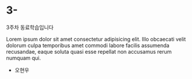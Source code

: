 # 3-

3주차 동료학습입니다

Lorem ipsum dolor sit amet consectetur adipisicing elit. Illo obcaecati velit dolorum culpa temporibus amet commodi labore facilis assumenda recusandae, eaque soluta quasi esse repellat non accusamus rerum numquam qui.

- 오현우

